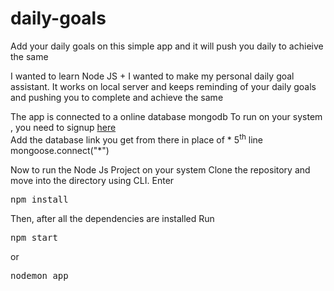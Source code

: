 # daily-goals
Add your daily goals on this simple app and it will push you daily to achieive the same

I wanted to learn Node JS + I wanted to make my personal daily goal assistant.
It works on local server and keeps reminding of your daily goals and pushing you to complete and achieve the same

The app is connected to a online database mongodb
To run on your system , you need to signup <a href="https://cloud.mongodb.com/user#/atlas/register/accountProfile">here</a><br/>
Add the database link you get from there in place of * 5<sup>th</sup> line mongoose.connect("*")

Now to run the Node Js Project on your system
Clone the repository and move into the directory using CLI.
Enter 
<pre>npm install</pre>
Then, after all the dependencies are installed 
Run
<pre>npm start</pre>
or
<pre>nodemon app</pre>
